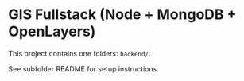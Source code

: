 # GIS Fullstack (Node + MongoDB + OpenLayers)

This project contains one folders: `backend/`.

See subfolder README for setup instructions.
